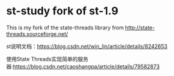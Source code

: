 # st-study fork of st-1.9
This is my fork of the state-threads library from http://state-threads.sourceforge.net/

st说明文档：https://blog.csdn.net/win_lin/article/details/8242653


使用State Threads实现简单的服务器:https://blog.csdn.net/caoshangpa/article/details/79582873